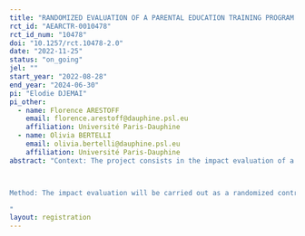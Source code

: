 ```yaml
---
title: "RANDOMIZED EVALUATION OF A PARENTAL EDUCATION TRAINING PROGRAM AND ITS IMPACTS ON CHILDREN’S EARLY CHILDHOOD DEVELOPMENT OUTCOMES IN NEPAL (PEN = Parental Education Nepal)"
rct_id: "AEARCTR-0010478"
rct_id_num: "10478"
doi: "10.1257/rct.10478-2.0"
date: "2022-11-25"
status: "on_going"
jel: ""
start_year: "2022-08-28"
end_year: "2024-06-30"
pi: "Elodie DJEMAI"
pi_other:
  - name: Florence ARESTOFF
    email: florence.arestoff@dauphine.psl.eu
    affiliation: Université Paris-Dauphine
  - name: Olivia BERTELLI
    email: olivia.bertelli@dauphine.psl.eu
    affiliation: Université Paris-Dauphine
abstract: "Context: The project consists in the impact evaluation of a parental education training program on the development of children aged 0 to 6 years implemented by the NGO Planète Enfants et Développement (PE&D) in cooperation with a local partner, Prayas NGO. The intervention focuses on training small groups of parents on attitudes and activities aimed at improving children’s growth, their cognitive and non-cognitive development. The training will last for about 12 months, for a total of 15 group sessions. The study takes place in the rural areas of Gajuri Municipality in Nepal where young children (0-6) spend most of their time at home and are rarely enrolled in pre-schools or kindergarten. Parents and family members are, hence, the main source of childhood development, making their attitudes and behaviors a crucial determinant of their children’s human capital development.

Method: The impact evaluation will be carried out as a randomized control trial involving 1,000 sampled households and their 3,000 children under six years old living in the rural municipality of Gajuri (in Dhading district of Bagmati province). Sampled households will be surveyed before and after the implementation of the program. About half of the households will be randomly assigned to the parental education group sessions and the other half will serve as control group. The main goal of the project is to evaluate the impact of being assigned to these sessions on children’s cognitive and non-cognitive development as well as on parents’ attitudes, behaviors and aspirations towards their children. A special focus will be given to the gap between boys and girls, given the stark preference for boys in the Nepalese culture and the role of socioeconomic disparities.
"
layout: registration
---
```


